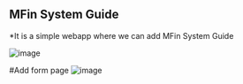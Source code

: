 ## MFin System Guide
*It is a simple webapp where we can add MFin System Guide


![image](https://github.com/funprojectbydeepesh/Awesome-guide/assets/158032459/42c4c5ab-7c91-4f56-82bf-b59ad37c6207)


#Add form page
![image](https://github.com/funprojectbydeepesh/Awesome-guide/assets/158032459/bafd69a7-fa1b-4d8f-951c-b07ca85094fa)


